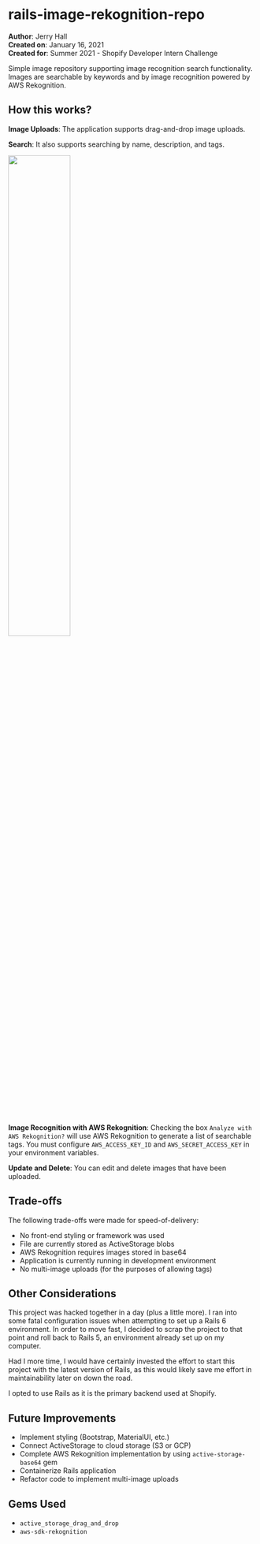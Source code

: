 # rails-image-rekognition-repo
**Author**: Jerry Hall    
**Created on**: January 16, 2021  
**Created for**: Summer 2021 - Shopify Developer Intern Challenge

Simple image repository supporting image recognition search functionality. Images are searchable by keywords and by image recognition powered by AWS Rekognition. 

## How this works?
**Image Uploads**:
The application supports drag-and-drop image uploads. 

**Search**:
It also supports searching by name, description, and tags.

<img src="readme-assets/image-upload-search.gif" width="50%" />

**Image Recognition with AWS Rekognition**:
Checking the box `Analyze with AWS Rekognition?` will use AWS Rekognition to generate a list of searchable tags. You must configure `AWS_ACCESS_KEY_ID` and `AWS_SECRET_ACCESS_KEY` in your environment variables.

**Update and Delete**:
You can edit and delete images that have been uploaded.

## Trade-offs
The following trade-offs were made for speed-of-delivery:
- No front-end styling or framework was used
- File are currently stored as ActiveStorage blobs
- AWS Rekognition requires images stored in base64
- Application is currently running in development environment
- No multi-image uploads (for the purposes of allowing tags)

## Other Considerations
This project was hacked together in a day (plus a little more). I ran into some fatal configuration issues when attempting to set up a Rails 6 environment. In order to move fast, I decided to scrap the project to that point and roll back to Rails 5, an environment already set up on my computer.

Had I more time, I would have certainly invested the effort to start this project with the latest version of Rails, as this would likely save me effort in maintainability later on down the road.

I opted to use Rails as it is the primary backend used at Shopify. 
## Future Improvements
- Implement styling (Bootstrap, MaterialUI, etc.)
- Connect ActiveStorage to cloud storage (S3 or GCP)
- Complete AWS Rekognition implementation by using `active-storage-base64` gem 
- Containerize Rails application
- Refactor code to implement multi-image uploads
## Gems Used
- `active_storage_drag_and_drop`
- `aws-sdk-rekognition`